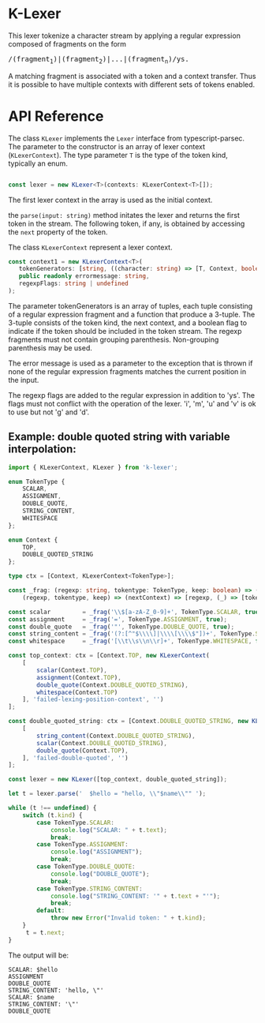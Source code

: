 # K-Lexer

This lexer tokenize a character stream by applying a regular
expression composed of fragments on the form

<pre>
/(fragment<sub>1</sub>)|(fragment<sub>2</sub>)|...|(fragment<sub>n</sub>)/ys.
</pre>

A matching fragment is associated with a token and a context transfer.
Thus it is possible to have multiple contexts with different sets of
tokens enabled.

# API Reference

The class `KLexer` implements the `Lexer` interface from
typescript-parsec.  The parameter to the constructor is an array of
lexer context (`KLexerContext`).  The type parameter `T` is the type
of the token kind, typically an enum.

```typescript

const lexer = new KLexer<T>(contexts: KLexerContext<T>[]);
```

The first lexer context in the array is used as the initial context.

the `parse(input: string)` method initates the lexer and returns the
first token in the stream.  The following token, if any, is obtained
by accessing the `next` property of the token.

The class `KLexerContext` represent a lexer context.

```typescript
const context1 = new KLexerContext<T>(
   tokenGenerators: [string, ((character: string) => [T, Context, boolean])][],
   public readonly errormessage: string,
   regexpFlags: string | undefined
);
```

The parameter tokenGenerators is an array of tuples, each tuple
consisting of a regular expression fragment and a function that
produce a 3-tuple.  The 3-tuple consists of the token kind, the next
context, and a boolean flag to indicate if the token should be
included in the token stream.  The regexp fragments must not contain
grouping parenthesis.  Non-grouping parenthesis may be used.

The error message is used as a parameter to the exception that is
thrown if none of the regular expression fragments matches the current
position in the input.

The regexp flags are added to the regular expression in addition to
'ys'. The flags must not conflict with the operation of the
lexer. 'i', 'm', 'u' and 'v' is ok to use but not 'g' and 'd'.


## Example: double quoted string with variable interpolation:

```typescript
import { KLexerContext, KLexer } from 'k-lexer';

enum TokenType {
    SCALAR,
    ASSIGNMENT,
    DOUBLE_QUOTE,
    STRING_CONTENT,
    WHITESPACE
};

enum Context {
    TOP,
    DOUBLE_QUOTED_STRING
};

type ctx = [Context, KLexerContext<TokenType>];

const _frag: (regexp: string, tokentype: TokenType, keep: boolean) => (nextContext: Context) => [string, (character: string) => [TokenType, Context, boolean]] =
    (regexp, tokentype, keep) => (nextContext) => [regexp, (_) => [tokentype, nextContext, keep]];

const scalar         = _frag('\\$[a-zA-Z_0-9]+', TokenType.SCALAR, true);
const assignment     = _frag('=', TokenType.ASSIGNMENT, true);
const double_quote   = _frag('"', TokenType.DOUBLE_QUOTE, true);
const string_content = _frag('(?:[^"$\\\\]|\\\\[\\\\$"])+', TokenType.STRING_CONTENT, true);
const whitespace     = _frag('[\\t\\s\\n\\r]+', TokenType.WHITESPACE, false);

const top_context: ctx = [Context.TOP, new KLexerContext(
    [
        scalar(Context.TOP),
        assignment(Context.TOP),
        double_quote(Context.DOUBLE_QUOTED_STRING),
        whitespace(Context.TOP)
    ], 'failed-lexing-position-context', '')
];

const double_quoted_string: ctx = [Context.DOUBLE_QUOTED_STRING, new KLexerContext(
    [
        string_content(Context.DOUBLE_QUOTED_STRING),
        scalar(Context.DOUBLE_QUOTED_STRING),
        double_quote(Context.TOP),
    ], 'failed-double-quoted', '')
];

const lexer = new KLexer([top_context, double_quoted_string]);

let t = lexer.parse('  $hello = "hello, \\"$name\\"" ');

while (t !== undefined) {
    switch (t.kind) {
        case TokenType.SCALAR:
            console.log("SCALAR: " + t.text);
            break;
        case TokenType.ASSIGNMENT:
            console.log("ASSIGNMENT");
            break;
        case TokenType.DOUBLE_QUOTE:
            console.log("DOUBLE_QUOTE");
            break;
        case TokenType.STRING_CONTENT:
            console.log("STRING_CONTENT: '" + t.text + "'");
            break;
        default:
            throw new Error("Invalid token: " + t.kind);
    }
     t = t.next;
}
```

The output will be:

```
SCALAR: $hello
ASSIGNMENT
DOUBLE_QUOTE
STRING_CONTENT: 'hello, \"'
SCALAR: $name
STRING_CONTENT: '\"'
DOUBLE_QUOTE

```
